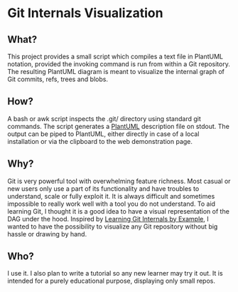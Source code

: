 # Git Internals Visualization

## What?
This project provides a small script which compiles a text file in
PlantUML notation, provided the invoking command is run from within a
Git repository. The resulting PlantUML diagram is meant to visualize the
internal graph of Git commits, refs, trees and blobs.

## How?
A bash or awk script inspects the .git/ directory using standard git
commands. The script generates a [PlantUML](plantuml.com) description
file on stdout.  The output can be piped to PlantUML, either directly in
case of a local installation or via the clipboard to the web
demonstration page.

## Why?
Git is very powerful tool with overwhelming feature richness. Most
casual or new users only use a part of its functionality and have
troubles to understand, scale or fully exploit it. It is always
difficult and sometimes impossible to really work well with a tool you
do not understand. To aid learning Git, I thought it is a good idea to
have a visual representation of the DAG under the hood. Inspired by
[Learning Git Internals by
Example](http://teohm.com/blog/learning-git-internals-by-example/), I
wanted to have the possibility to visualize any Git repository without
big hassle or drawing by hand.

## Who?
I use it. I also plan to write a tutorial so any new learner may try it
out.  It is intended for a purely educational purpose, displaying only
small repos.



